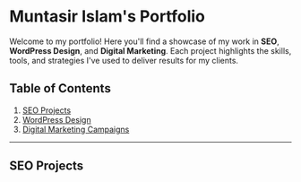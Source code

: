 # Muntasir Islam's Portfolio

Welcome to my portfolio! Here you'll find a showcase of my work in **SEO**, **WordPress Design**, and **Digital Marketing**. Each project highlights the skills, tools, and strategies I've used to deliver results for my clients.

## Table of Contents
1. [SEO Projects](#seo-projects)
2. [WordPress Design](#wordpress-design)
3. [Digital Marketing Campaigns](#digital-marketing-campaigns)

---

## SEO Projects
